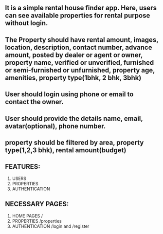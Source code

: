 ## It is a simple rental house finder app. Here, users can see available properties for rental purpose without login.

## The Property should have rental amount, images, location, description, contact number, advance amount, posted by dealer or agent or owner, property name, verified or unverified, furnished or semi-furnished or unfurnished, property age, amenities, property type(1bhk, 2 bhk, 3bhk)

## User should login using phone or email to contact the owner.

## User should provide the details name, email, avatar(optional), phone number.

## property should be filtered by area, property type(1,2,3 bhk), rental amount(budget)

## FEATURES:

1. USERS
2. PROPERTIES
3. AUTHENTICATION

## NECESSARY PAGES:

1. HOME PAGES /
2. PROPERTIES /properties
3. AUTHENTICATION /login and /register

